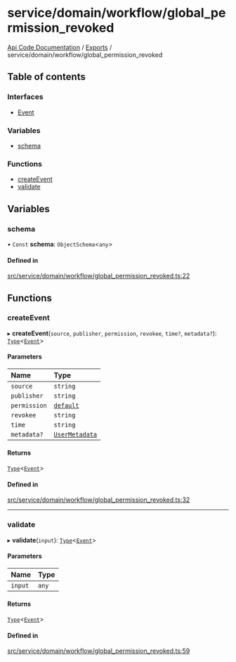 # service/domain/workflow/global\_permission\_revoked
 
[Api Code Documentation](../README.md) / [Exports](../modules.md) / service/domain/workflow/global\_permission\_revoked

## Table of contents

### Interfaces

- [Event](../interfaces/service_domain_workflow_global_permission_revoked.Event.md)

### Variables

- [schema](service_domain_workflow_global_permission_revoked.md#schema)

### Functions

- [createEvent](service_domain_workflow_global_permission_revoked.md#createevent)
- [validate](service_domain_workflow_global_permission_revoked.md#validate)

## Variables

### schema

• `Const` **schema**: `ObjectSchema`\<`any`\>

#### Defined in

[src/service/domain/workflow/global_permission_revoked.ts:22](https://github.com/openkfw/TruBudget/blob/1602d8b/api/src/service/domain/workflow/global_permission_revoked.ts#L22)

## Functions

### createEvent

▸ **createEvent**(`source`, `publisher`, `permission`, `revokee`, `time?`, `metadata?`): [`Type`](result.md#type)\<[`Event`](../interfaces/service_domain_workflow_global_permission_revoked.Event.md)\>

#### Parameters

| Name | Type |
| :------ | :------ |
| `source` | `string` |
| `publisher` | `string` |
| `permission` | [`default`](authz_intents.md#default) |
| `revokee` | `string` |
| `time` | `string` |
| `metadata?` | [`UserMetadata`](service_domain_metadata.md#usermetadata) |

#### Returns

[`Type`](result.md#type)\<[`Event`](../interfaces/service_domain_workflow_global_permission_revoked.Event.md)\>

#### Defined in

[src/service/domain/workflow/global_permission_revoked.ts:32](https://github.com/openkfw/TruBudget/blob/1602d8b/api/src/service/domain/workflow/global_permission_revoked.ts#L32)

___

### validate

▸ **validate**(`input`): [`Type`](result.md#type)\<[`Event`](../interfaces/service_domain_workflow_global_permission_revoked.Event.md)\>

#### Parameters

| Name | Type |
| :------ | :------ |
| `input` | `any` |

#### Returns

[`Type`](result.md#type)\<[`Event`](../interfaces/service_domain_workflow_global_permission_revoked.Event.md)\>

#### Defined in

[src/service/domain/workflow/global_permission_revoked.ts:59](https://github.com/openkfw/TruBudget/blob/1602d8b/api/src/service/domain/workflow/global_permission_revoked.ts#L59)
